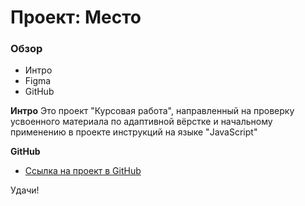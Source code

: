 # Проект: Место

### Обзор
* Интро
* Figma
* GitHub

**Интро**
Это проект "Курсовая работа", направленный на проверку усвоенного материала по адаптивной вёрстке 
и начальному применению в проекте инструкций на языке "JavaScript"



**GitHub**

* [Ссылка на проект в GitHub](https://leops200.github.io/mesto/)



Удачи!
